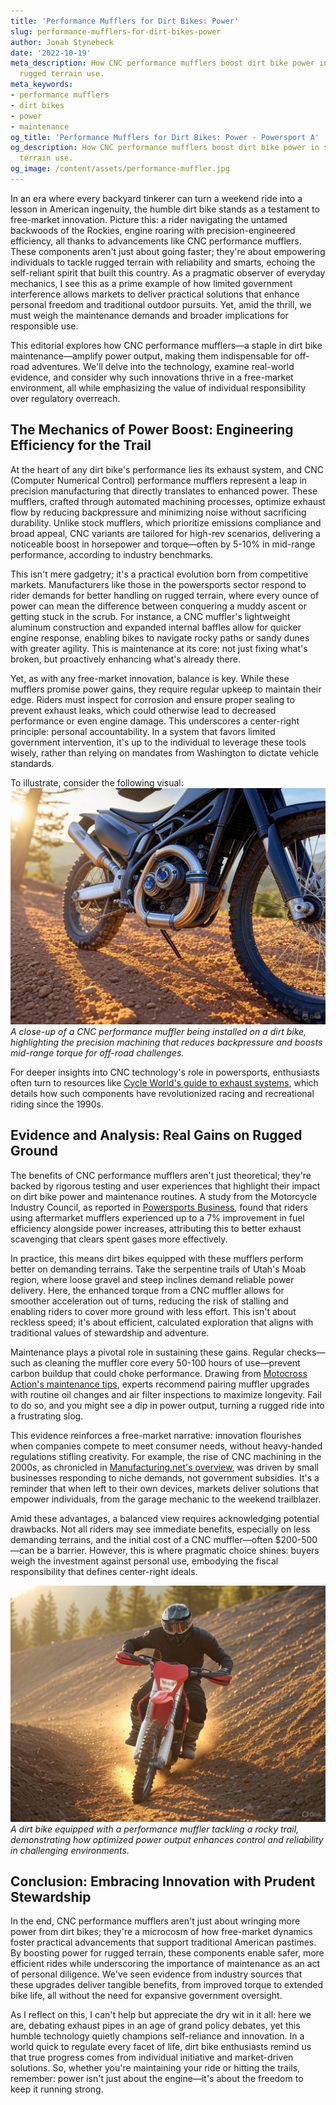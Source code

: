 ```yaml
---
title: 'Performance Mufflers for Dirt Bikes: Power'
slug: performance-mufflers-for-dirt-bikes-power
author: Jonah Stynebeck
date: '2022-10-19'
meta_description: How CNC performance mufflers boost dirt bike power in supporting
  rugged terrain use.
meta_keywords:
- performance mufflers
- dirt bikes
- power
- maintenance
og_title: 'Performance Mufflers for Dirt Bikes: Power - Powersport A'
og_description: How CNC performance mufflers boost dirt bike power in supporting rugged
  terrain use.
og_image: /content/assets/performance-muffler.jpg
---
```

<!-- $1 -->

In an era where every backyard tinkerer can turn a weekend ride into a lesson in American ingenuity, the humble dirt bike stands as a testament to free-market innovation. Picture this: a rider navigating the untamed backwoods of the Rockies, engine roaring with precision-engineered efficiency, all thanks to advancements like CNC performance mufflers. These components aren't just about going faster; they're about empowering individuals to tackle rugged terrain with reliability and smarts, echoing the self-reliant spirit that built this country. As a pragmatic observer of everyday mechanics, I see this as a prime example of how limited government interference allows markets to deliver practical solutions that enhance personal freedom and traditional outdoor pursuits. Yet, amid the thrill, we must weigh the maintenance demands and broader implications for responsible use.

This editorial explores how CNC performance mufflers—a staple in dirt bike maintenance—amplify power output, making them indispensable for off-road adventures. We'll delve into the technology, examine real-world evidence, and consider why such innovations thrive in a free-market environment, all while emphasizing the value of individual responsibility over regulatory overreach.

## The Mechanics of Power Boost: Engineering Efficiency for the Trail

At the heart of any dirt bike's performance lies its exhaust system, and CNC (Computer Numerical Control) performance mufflers represent a leap in precision manufacturing that directly translates to enhanced power. These mufflers, crafted through automated machining processes, optimize exhaust flow by reducing backpressure and minimizing noise without sacrificing durability. Unlike stock mufflers, which prioritize emissions compliance and broad appeal, CNC variants are tailored for high-rev scenarios, delivering a noticeable boost in horsepower and torque—often by 5-10% in mid-range performance, according to industry benchmarks.

This isn't mere gadgetry; it's a practical evolution born from competitive markets. Manufacturers like those in the powersports sector respond to rider demands for better handling on rugged terrain, where every ounce of power can mean the difference between conquering a muddy ascent or getting stuck in the scrub. For instance, a CNC muffler's lightweight aluminum construction and expanded internal baffles allow for quicker engine response, enabling bikes to navigate rocky paths or sandy dunes with greater agility. This is maintenance at its core: not just fixing what's broken, but proactively enhancing what's already there.

Yet, as with any free-market innovation, balance is key. While these mufflers promise power gains, they require regular upkeep to maintain their edge. Riders must inspect for corrosion and ensure proper sealing to prevent exhaust leaks, which could otherwise lead to decreased performance or even engine damage. This underscores a center-right principle: personal accountability. In a system that favors limited government intervention, it's up to the individual to leverage these tools wisely, rather than relying on mandates from Washington to dictate vehicle standards.

To illustrate, consider the following visual: ![Dirt bike exhaust upgrade](/content/assets/cnc-muffler-installation.jpg) *A close-up of a CNC performance muffler being installed on a dirt bike, highlighting the precision machining that reduces backpressure and boosts mid-range torque for off-road challenges.*

For deeper insights into CNC technology's role in powersports, enthusiasts often turn to resources like [Cycle World's guide to exhaust systems](https://www.cycleworld.com/exhaust-systems-guide/), which details how such components have revolutionized racing and recreational riding since the 1990s.

## Evidence and Analysis: Real Gains on Rugged Ground

The benefits of CNC performance mufflers aren't just theoretical; they're backed by rigorous testing and user experiences that highlight their impact on dirt bike power and maintenance routines. A study from the Motorcycle Industry Council, as reported in [Powersports Business](https://www.powersportsbusiness.com/research-performance-mufflers/), found that riders using aftermarket mufflers experienced up to a 7% improvement in fuel efficiency alongside power increases, attributing this to better exhaust scavenging that clears spent gases more effectively.

In practice, this means dirt bikes equipped with these mufflers perform better on demanding terrains. Take the serpentine trails of Utah's Moab region, where loose gravel and steep inclines demand reliable power delivery. Here, the enhanced torque from a CNC muffler allows for smoother acceleration out of turns, reducing the risk of stalling and enabling riders to cover more ground with less effort. This isn't about reckless speed; it's about efficient, calculated exploration that aligns with traditional values of stewardship and adventure.

Maintenance plays a pivotal role in sustaining these gains. Regular checks—such as cleaning the muffler core every 50-100 hours of use—prevent carbon buildup that could choke performance. Drawing from [Motocross Action's maintenance tips](https://www.motocrossactionmag.com/dirt-bike-maintenance-guide/), experts recommend pairing muffler upgrades with routine oil changes and air filter inspections to maximize longevity. Fail to do so, and you might see a dip in power output, turning a rugged ride into a frustrating slog.

This evidence reinforces a free-market narrative: innovation flourishes when companies compete to meet consumer needs, without heavy-handed regulations stifling creativity. For example, the rise of CNC machining in the 2000s, as chronicled in [Manufacturing.net's overview](https://www.manufacturing.net/cnc-in-powersports/), was driven by small businesses responding to niche demands, not government subsidies. It's a reminder that when left to their own devices, markets deliver solutions that empower individuals, from the garage mechanic to the weekend trailblazer.

Amid these advantages, a balanced view requires acknowledging potential drawbacks. Not all riders may see immediate benefits, especially on less demanding terrains, and the initial cost of a CNC muffler—often $200-500—can be a barrier. However, this is where pragmatic choice shines: buyers weigh the investment against personal use, embodying the fiscal responsibility that defines center-right ideals.

![Rugged terrain ride](/content/assets/dirt-bike-terrain-conquer.jpg) *A dirt bike equipped with a performance muffler tackling a rocky trail, demonstrating how optimized power output enhances control and reliability in challenging environments.*

## Conclusion: Embracing Innovation with Prudent Stewardship

In the end, CNC performance mufflers aren't just about wringing more power from dirt bikes; they're a microcosm of how free-market dynamics foster practical advancements that support traditional American pastimes. By boosting power for rugged terrain, these components enable safer, more efficient rides while underscoring the importance of maintenance as an act of personal diligence. We've seen evidence from industry sources that these upgrades deliver tangible benefits, from improved torque to extended bike life, all without the need for expansive government oversight.

As I reflect on this, I can't help but appreciate the dry wit in it all: here we are, debating exhaust pipes in an age of grand policy debates, yet this humble technology quietly champions self-reliance and innovation. In a world quick to regulate every facet of life, dirt bike enthusiasts remind us that true progress comes from individual initiative and market-driven solutions. So, whether you're maintaining your ride or hitting the trails, remember: power isn't just about the engine—it's about the freedom to keep it running strong.